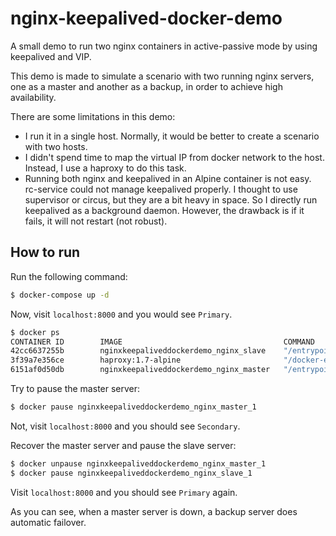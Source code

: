 # nginx-keepalived-docker-demo
A small demo to run two nginx containers in active-passive mode by using keepalived and VIP. 

This demo is made to simulate a scenario with two running nginx servers, one as a master and another as a backup, in order to achieve high availability. 

There are some limitations in this demo:
* I run it in a single host. Normally, it would be better to create a scenario with two hosts. 
* I didn't spend time to map the virtual IP from docker network to the host. Instead, I use a haproxy to do this task. 
* Running both nginx and keepalived in an Alpine container is not easy. rc-service could not manage keepalived properly. I thought to use supervisor or circus, but they are a bit heavy in space. So I directly run keepalived as a background daemon. However, the drawback is if it fails, it will not restart (not robust). 

## How to run

Run the following command: 

```bash
$ docker-compose up -d
```

Now, visit `localhost:8000` and you would see `Primary`. 

```bash
$ docker ps
CONTAINER ID        IMAGE                                    COMMAND                  CREATED             STATUS              PORTS                    NAMES
42cc6637255b        nginxkeepaliveddockerdemo_nginx_slave    "/entrypoint.sh"         28 seconds ago      Up 24 seconds       80/tcp                   nginxkeepaliveddockerdemo_nginx_slave_1
3f39a7e356ce        haproxy:1.7-alpine                       "/docker-entrypoin..."   28 seconds ago      Up 25 seconds       0.0.0.0:8000->6301/tcp   nginxkeepaliveddockerdemo_proxy_1
6151af0d50db        nginxkeepaliveddockerdemo_nginx_master   "/entrypoint.sh"         28 seconds ago      Up 24 seconds       80/tcp                   nginxkeepaliveddockerdemo_nginx_master_1
```

Try to pause the master server: 

```bash
$ docker pause nginxkeepaliveddockerdemo_nginx_master_1
```

Not, visit `localhost:8000` and you should see `Secondary`. 

Recover the master server and pause the slave server: 
```bash
$ docker unpause nginxkeepaliveddockerdemo_nginx_master_1
$ docker pause nginxkeepaliveddockerdemo_nginx_slave_1
```

Visit `localhost:8000` and you should see `Primary` again. 

As you can see, when a master server is down, a backup server does automatic failover. 
